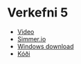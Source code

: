 # Verkefni 5

* [Video](https://www.youtube.com/watch?v=a3ARbcZX65o)
* [Simmer.io]()
* [Windows download](https://www.dropbox.com/s/bniy3z851fh90gw/Windows.zip?dl=1)
* [Kóði](https://github.com/Nussari/unity/tree/main/verk5/Scripts)
